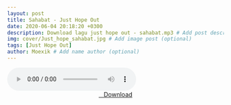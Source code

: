 ```yaml
---
layout: post
title: Sahabat - Just Hope Out
date: 2020-06-04 20:18:20 +0300
description: Download lagu just hope out - sahabat.mp3 # Add post description (optional)
img: cover/Just_hope_sahabat.jpg # Add image post (optional)
tags: [Just Hope Out]
author: Moexik # Add name author (optional)
---
```


<audio class='js-player' style="--plyr-color-main: #212121;" controls>
<source src="https://drive.google.com/uc?authuser=0&id=1JnZFwAtr3CQs14BmWAuEVJjcnksEkfOv&export=download" type="audio/mp3">
</audio><br />

<center>
<a href="/dl/sahabat-justhopeout/" ><i class="fa fa-caret-down" aria-hidden="true"></i>&nbsp; &nbsp;Download</a>
</center><br />
